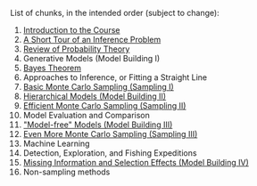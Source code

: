 List of chunks, in the intended order (subject to change):

1. [Introduction to the Course](about.ipynb)
2. [A Short Tour of an Inference Problem](tour.ipynb)
3. [Review of Probability Theory](probability.ipynb)
4. Generative Models (Model Building I)
5. [Bayes Theorem](bayes_theorem.ipynb)
6. Approaches to Inference, or Fitting a Straight Line
7. [Basic Monte Carlo Sampling (Sampling I)](montecarlo1.ipynb)
8. [Hierarchical Models (Model Building II)](hierarchical.ipynb)
9. [Efficient Monte Carlo Sampling (Sampling II)](montecarlo2.ipynb)
10. Model Evaluation and Comparison
11. ["Model-free" Models (Model Building III)](modelfreemodels.ipynb)
12. [Even More Monte Carlo Sampling (Sampling III)](montecarlo3.ipynb)
13. Machine Learning
14. Detection, Exploration, and Fishing Expeditions
15. [Missing Information and Selection Effects (Model Building IV)](missingdata.ipynb)
16. Non-sampling methods

